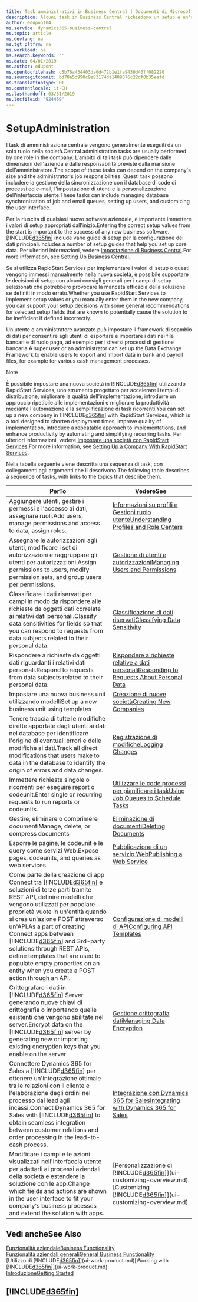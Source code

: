 ```yaml
---
title: Task amministrativi in Business Central | Documenti di Microsoft
description: Alcuni task in Business Central richiedono un setup e un'amministrazione centrale. In questa sezione, viene fornita una descrizione di tali task e informazioni su come utilizzarli.
author: edupont04
ms.service: dynamics365-business-central
ms.topic: article
ms.devlang: na
ms.tgt_pltfrm: na
ms.workload: na
ms.search.keywords: ''
ms.date: 04/01/2019
ms.author: edupont
ms.openlocfilehash: c5b76a434403da0d472b1e1fa9430d40ff082220
ms.sourcegitcommit: bd78a5d990c9e83174da1409076c22df8b35eafd
ms.translationtype: HT
ms.contentlocale: it-CH
ms.lasthandoff: 03/31/2019
ms.locfileid: "924469"
---
```

# <a name="administration"></a><span data-ttu-id="ed3bf-104">Setup</span><span class="sxs-lookup"><span data-stu-id="ed3bf-104">Administration</span></span>
<span data-ttu-id="ed3bf-105">I task di amministrazione centrale vengono generalmente eseguiti da un solo ruolo nella società.</span><span class="sxs-lookup"><span data-stu-id="ed3bf-105">Central administration tasks are usually performed by one role in the company.</span></span> <span data-ttu-id="ed3bf-106">L'ambito di tali task può dipendere dalle dimensioni dell'azienda e dalle responsabilità previste dalla mansione dell'amministratore.</span><span class="sxs-lookup"><span data-stu-id="ed3bf-106">The scope of these tasks can depend on the company's size and the administrator's job responsibilities.</span></span> <span data-ttu-id="ed3bf-107">Questi task possono includere la gestione della sincronizzazione con il database di code di processi ed e-mail, l'impostazione di utenti e la personalizzazione dell'interfaccia utente.</span><span class="sxs-lookup"><span data-stu-id="ed3bf-107">These tasks can include managing database synchronization of job and email queues, setting up users, and customizing the user interface.</span></span>  

<span data-ttu-id="ed3bf-108">Per la riuscita di qualsiasi nuovo software aziendale, è importante immettere i valori di setup appropriati dall'inizio.</span><span class="sxs-lookup"><span data-stu-id="ed3bf-108">Entering the correct setup values from the start is important to the success of any new business software.</span></span> [!INCLUDE[d365fin](includes/d365fin_md.md)] <span data-ttu-id="ed3bf-109">include varie guide di setup per la configurazione dei dati principali.</span><span class="sxs-lookup"><span data-stu-id="ed3bf-109">includes a number of setup guides that help you set up core data.</span></span> <span data-ttu-id="ed3bf-110">Per ulteriori informazioni, vedere [Impostazione di Business Central](setup.md).</span><span class="sxs-lookup"><span data-stu-id="ed3bf-110">For more information, see [Setting Up Business Central](setup.md).</span></span>

<span data-ttu-id="ed3bf-111">Se si utilizza RapidStart Services per implementare i valori di setup o questi vengono immessi manualmente nella nuova società, è possibile supportare le decisioni di setup con alcuni consigli generali per i campi di setup selezionati che potrebbero provocare la mancata efficacia della soluzione se definiti in modo errato.</span><span class="sxs-lookup"><span data-stu-id="ed3bf-111">Whether you use RapidStart Services to implement setup values or you manually enter them in the new company, you can support your setup decisions with some general recommendations for selected setup fields that are known to potentially cause the solution to be inefficient if defined incorrectly.</span></span>  

<span data-ttu-id="ed3bf-112">Un utente o amministratore avanzato può impostare il framework di scambio di dati per consentire agli utenti di esportare e importare i dati nei file bancari e di ruolo paga, ad esempio per i diversi processi di gestione bancaria.</span><span class="sxs-lookup"><span data-stu-id="ed3bf-112">A super user or an administrator can set up the Data Exchange Framework to enable users to export and import data in bank and payroll files, for example for various cash management processes.</span></span>

> [!NOTE]
> <span data-ttu-id="ed3bf-113">È possibile impostare una nuova società in [!INCLUDE[d365fin](includes/d365fin_md.md)] utilizzando RapidStart Services, uno strumento progettato per accelerare i tempi di distribuzione, migliorare la qualità dell'implementazione, introdurre un approccio ripetibile alle implementazioni e migliorare la produttività mediante l'automazione e la semplificazione di task ricorrenti.</span><span class="sxs-lookup"><span data-stu-id="ed3bf-113">You can set up a new company in [!INCLUDE[d365fin](includes/d365fin_md.md)] with RapidStart Services, which is a tool designed to shorten deployment times, improve quality of implementation, introduce a repeatable approach to implementations, and enhance productivity by automating and simplifying recurring tasks.</span></span> <span data-ttu-id="ed3bf-114">Per ulteriori informazioni, vedere [Impostare una società con RapidStart Services](admin-set-up-a-company-with-rapidstart.md).</span><span class="sxs-lookup"><span data-stu-id="ed3bf-114">For more information, see [Setting Up a Company With RapidStart Services](admin-set-up-a-company-with-rapidstart.md).</span></span>

<span data-ttu-id="ed3bf-115">Nella tabella seguente viene descritta una sequenza di task, con collegamenti agli argomenti che li descrivono.</span><span class="sxs-lookup"><span data-stu-id="ed3bf-115">The following table describes a sequence of tasks, with links to the topics that describe them.</span></span>   

|<span data-ttu-id="ed3bf-116">**Per**</span><span class="sxs-lookup"><span data-stu-id="ed3bf-116">**To**</span></span>|<span data-ttu-id="ed3bf-117">**Vedere**</span><span class="sxs-lookup"><span data-stu-id="ed3bf-117">**See**</span></span>|  
|------------|-------------|  
|<span data-ttu-id="ed3bf-118">Aggiungere utenti, gestire i permessi e l'accesso ai dati, assegnare ruoli.</span><span class="sxs-lookup"><span data-stu-id="ed3bf-118">Add users, manage permissions and access to data, assign roles.</span></span>|[<span data-ttu-id="ed3bf-119">Informazioni su profili e Gestioni ruolo utente</span><span class="sxs-lookup"><span data-stu-id="ed3bf-119">Understanding Profiles and Role Centers</span></span>](admin-users-profiles-roles.md)|  
|<span data-ttu-id="ed3bf-120">Assegnare le autorizzazioni agli utenti, modificare i set di autorizzazioni e raggruppare gli utenti per autorizzazioni.</span><span class="sxs-lookup"><span data-stu-id="ed3bf-120">Assign permissions to users, modify permission sets, and group users per permissions.</span></span>|[<span data-ttu-id="ed3bf-121">Gestione di utenti e autorizzazioni</span><span class="sxs-lookup"><span data-stu-id="ed3bf-121">Managing Users and Permissions</span></span>](ui-how-users-permissions.md)|
|<span data-ttu-id="ed3bf-122">Classificare i dati riservati per campi in modo da rispondere alle richieste da oggetti dati correlate ai relativi dati personali.</span><span class="sxs-lookup"><span data-stu-id="ed3bf-122">Classify data sensitivities for fields so that you can respond to requests from data subjects related to their personal data.</span></span>|[<span data-ttu-id="ed3bf-123">Classificazione di dati riservati</span><span class="sxs-lookup"><span data-stu-id="ed3bf-123">Classifying Data Sensitivity</span></span>](admin-classifying-data-sensitivity.md)|
|<span data-ttu-id="ed3bf-124">Rispondere a richieste da oggetti dati riguardanti i relativi dati personali.</span><span class="sxs-lookup"><span data-stu-id="ed3bf-124">Respond to requests from data subjects related to their personal data.</span></span>|[<span data-ttu-id="ed3bf-125">Rispondere a richieste relative a dati personali</span><span class="sxs-lookup"><span data-stu-id="ed3bf-125">Responding to Requests About Personal Data</span></span>](admin-responding-to-requests-about-personal-data.md)|
|<span data-ttu-id="ed3bf-126">Impostare una nuova business unit utilizzando modelli</span><span class="sxs-lookup"><span data-stu-id="ed3bf-126">Set up a new business unit using templates</span></span>|[<span data-ttu-id="ed3bf-127">Creazione di nuove società</span><span class="sxs-lookup"><span data-stu-id="ed3bf-127">Creating New Companies</span></span>](about-new-company.md)|
|<span data-ttu-id="ed3bf-128">Tenere traccia di tutte le modifiche dirette apportate dagli utenti ai dati nel database per identificare l'origine di eventuali errori e delle modifiche ai dati.</span><span class="sxs-lookup"><span data-stu-id="ed3bf-128">Track all direct modifications that users make to data in the database to identify the origin of errors and data changes.</span></span>|[<span data-ttu-id="ed3bf-129">Registrazione di modifiche</span><span class="sxs-lookup"><span data-stu-id="ed3bf-129">Logging Changes</span></span>](across-log-changes.md)|  
|<span data-ttu-id="ed3bf-130">Immettere richieste singole o ricorrenti per eseguire report o codeunit.</span><span class="sxs-lookup"><span data-stu-id="ed3bf-130">Enter single or recurring requests to run reports or codeunits.</span></span>|[<span data-ttu-id="ed3bf-131">Utilizzare le code processi per pianificare i task</span><span class="sxs-lookup"><span data-stu-id="ed3bf-131">Using Job Queues to Schedule Tasks</span></span>](admin-job-queues-schedule-tasks.md)|  
|<span data-ttu-id="ed3bf-132">Gestire, eliminare o comprimere documenti</span><span class="sxs-lookup"><span data-stu-id="ed3bf-132">Manage, delete, or compress documents</span></span>|[<span data-ttu-id="ed3bf-133">Eliminazione di documenti</span><span class="sxs-lookup"><span data-stu-id="ed3bf-133">Deleting Documents</span></span>](admin-manage-documents.md)|  
|<span data-ttu-id="ed3bf-134">Esporre le pagine, le codeunit e le query come servizi Web.</span><span class="sxs-lookup"><span data-stu-id="ed3bf-134">Expose pages, codeunits, and queries as web services.</span></span>|[<span data-ttu-id="ed3bf-135">Pubblicazione di un servizio Web</span><span class="sxs-lookup"><span data-stu-id="ed3bf-135">Publishing a Web Service</span></span>](across-how-publish-web-service.md)|
|<span data-ttu-id="ed3bf-136">Come parte della creazione di app Connect tra [!INCLUDE[d365fin](includes/d365fin_md.md)] e soluzioni di terze parti tramite REST API, definire modelli che vengono utilizzati per popolare proprietà vuote in un'entità quando si crea un'azione POST attraverso un'API.</span><span class="sxs-lookup"><span data-stu-id="ed3bf-136">As a part of creating Connect apps between [!INCLUDE[d365fin](includes/d365fin_md.md)] and 3rd-party solutions through REST APIs, define templates that are used to populate empty properties on an entity when you create a POST action through an API.</span></span>|[<span data-ttu-id="ed3bf-137">Configurazione di modelli di API</span><span class="sxs-lookup"><span data-stu-id="ed3bf-137">Configuring API Templates</span></span>](admin-configuring-api-template.md)|
|<span data-ttu-id="ed3bf-138">Crittografare i dati in [!INCLUDE[d365fin](includes/d365fin_md.md)] Server generando nuove chiavi di crittografia o importando quelle esistenti che vengono abilitate nel server.</span><span class="sxs-lookup"><span data-stu-id="ed3bf-138">Encrypt data on the [!INCLUDE[d365fin](includes/d365fin_md.md)] server by generating new or importing existing encryption keys that you enable on the server.</span></span>|[<span data-ttu-id="ed3bf-139">Gestione crittografia dati</span><span class="sxs-lookup"><span data-stu-id="ed3bf-139">Managing Data Encryption</span></span>](admin-manage-data-encryption.md)|
|<span data-ttu-id="ed3bf-140">Connettere Dynamics 365 for Sales a [!INCLUDE[d365fin](includes/d365fin_md.md)] per ottenere un'integrazione ottimale tra le relazioni con il cliente e l'elaborazione degli ordini nel processo dai lead agli incassi.</span><span class="sxs-lookup"><span data-stu-id="ed3bf-140">Connect Dynamics 365 for Sales with [!INCLUDE[d365fin](includes/d365fin_md.md)] to obtain seamless integration between customer relations and order processing in the lead-to-cash process.</span></span>|[<span data-ttu-id="ed3bf-141">Integrazione con Dynamics 365 for Sales</span><span class="sxs-lookup"><span data-stu-id="ed3bf-141">Integrating with Dynamics 365 for Sales</span></span>](admin-prepare-dynamics-365-for-sales-for-integration.md)|
|<span data-ttu-id="ed3bf-142">Modificare i campi e le azioni visualizzati nell'interfaccia utente per adattarli ai processi aziendali della società e estendere la soluzione con le app.</span><span class="sxs-lookup"><span data-stu-id="ed3bf-142">Change which fields and actions are shown in the user interface to fit your company's business processes and extend the solution with apps.</span></span>|<span data-ttu-id="ed3bf-143">[Personalizzazione di [!INCLUDE[d365fin](includes/d365fin_md.md)]](ui-customizing-overview.md)</span><span class="sxs-lookup"><span data-stu-id="ed3bf-143">[Customizing [!INCLUDE[d365fin](includes/d365fin_md.md)]](ui-customizing-overview.md)</span></span>|

## <a name="see-also"></a><span data-ttu-id="ed3bf-144">Vedi anche</span><span class="sxs-lookup"><span data-stu-id="ed3bf-144">See Also</span></span>
[<span data-ttu-id="ed3bf-145">Funzionalità aziendale</span><span class="sxs-lookup"><span data-stu-id="ed3bf-145">Business Functionality</span></span>](across-business-functionality.md)  
[<span data-ttu-id="ed3bf-146">Funzionalità aziendali generali</span><span class="sxs-lookup"><span data-stu-id="ed3bf-146">General Business Functionality</span></span>](ui-across-business-areas.md)  
<span data-ttu-id="ed3bf-147">[Utilizzo di [!INCLUDE[d365fin](includes/d365fin_md.md)]](ui-work-product.md)</span><span class="sxs-lookup"><span data-stu-id="ed3bf-147">[Working with [!INCLUDE[d365fin](includes/d365fin_md.md)]](ui-work-product.md)</span></span>  
[<span data-ttu-id="ed3bf-148">Introduzione</span><span class="sxs-lookup"><span data-stu-id="ed3bf-148">Getting Started</span></span>](product-get-started.md)    

## [!INCLUDE[d365fin](includes/free_trial_md.md)]  
